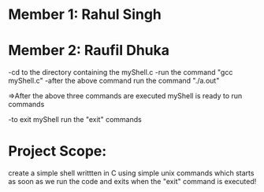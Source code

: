 
# Member 1: Rahul Singh 
# Member 2: Raufil Dhuka 

-cd to the directory containing the myShell.c 
-run the command "gcc myShell.c"
-after the above command run the command "./a.out"


=>After the above three commands are executed myShell is ready to run commands 

-to exit myShell run the "exit" commands 

# Project Scope:
create a simple shell writtten in C using simple unix commands which starts as soon as we run the code and exits when the "exit" command is executed! 
